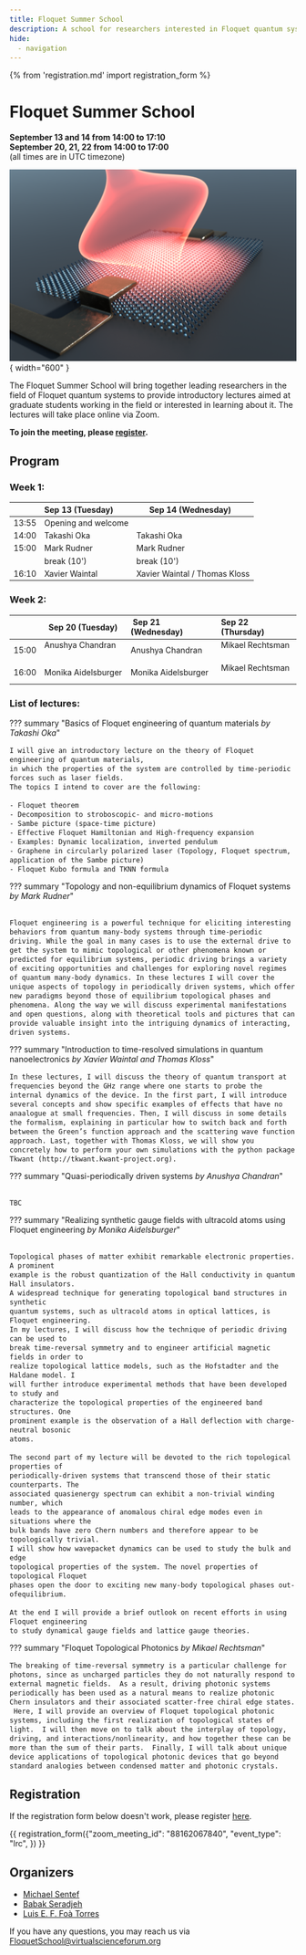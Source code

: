 ```yaml
---
title: Floquet Summer School
description: A school for researchers interested in Floquet quantum systems
hide:
  - navigation
---
```

{% from 'registration.md' import registration_form %}
# Floquet Summer School
**<time data-format="MMMM D" datetime="2022-09-13T14:00:00+00:00">September 13</time> and <time data-format="D" datetime="2022-09-14T14:00:00+00:00">14</time> from <time data-format="H:mm" datetime="2022-09-13T14:00:00+00:00">14:00</time> to <time data-format="H:mm" datetime="2022-09-13T17:10:00+00:00">17:10</time>**  
**<time data-format="MMMM D" datetime="2022-09-20T15:00:00+00:00">September 20</time>, <time data-format="D" datetime="2022-09-21T15:00:00+00:00">21</time>, <time data-format="D" datetime="2022-09-14T15:00:00+00:00">22</time> from <time data-format="H:mm" datetime="2022-09-13T15:00:00+00:00">14:00</time> to <time data-format="H:mm" datetime="2022-09-13T17:00:00+00:00">17:00</time>**  
(all times are in <span class="timezone">UTC</span> timezone)

![school logo](media/floquet_school_logo.png){ width="600" }

The Floquet Summer School will bring together leading researchers in the field of Floquet quantum systems to provide introductory lectures aimed at graduate students working in the field or interested in learning about it. The lectures will take place online via Zoom.

**To join the meeting, please [register](#registration).**

## Program

### Week 1:

|           | Sep 13 (Tuesday) |       Sep 14 (Wednesday)      |
|-----------|:----------------|:-----------------------------|
| <time data-format="H:mm" datetime="2022-09-13T13:55:00+00:00">13:55</time> | Opening and welcome  |                               |
| <time data-format="H:mm" datetime="2022-09-13T14:00:00+00:00">14:00</time> | Takashi Oka          | Takashi Oka                   |
| <time data-format="H:mm" datetime="2022-09-13T15:00:00+00:00">15:00</time> | Mark Rudner          | Mark Rudner                   |
|           | break (10')          | break (10')                   |
| <time data-format="H:mm" datetime="2022-09-13T16:10:00+00:00">16:10</time> | Xavier Waintal       | Xavier Waintal / Thomas Kloss |


### Week 2:

|           |   Sep 20 (Tuesday)  |  Sep 21 (Wednesday) | Sep 22 (Thursday) |
|-----------|:-------------------|:-------------------|:-----------------|
| <time data-format="H:mm" datetime="2022-09-13T15:00:00+00:00">15:00</time> | Anushya Chandran    | Anushya Chandran    | Mikael Rechtsman  |
| <time data-format="H:mm" datetime="2022-09-13T16:00:00+00:00">16:00</time> | Monika Aidelsburger | Monika Aidelsburger | Mikael Rechtsman  |


### List of lectures:

??? summary "Basics of Floquet engineering of quantum materials *by Takashi Oka*"


    I will give an introductory lecture on the theory of Floquet engineering of quantum materials,
    in which the properties of the system are controlled by time-periodic forces such as laser fields.
    The topics I intend to cover are the following:

    - Floquet theorem
    - Decomposition to stroboscopic- and micro-motions
    - Sambe picture (space-time picture)
    - Effective Floquet Hamiltonian and High-frequency expansion
    - Examples: Dynamic localization, inverted pendulum
    - Graphene in circularly polarized laser (Topology, Floquet spectrum, application of the Sambe picture)
    - Floquet Kubo formula and TKNN formula

??? summary "Topology and non-equilibrium dynamics of Floquet systems *by Mark Rudner*"

     
    Floquet engineering is a powerful technique for eliciting interesting behaviors from quantum many-body systems through time-periodic driving. While the goal in many cases is to use the external drive to get the system to mimic topological or other phenomena known or predicted for equilibrium systems, periodic driving brings a variety of exciting opportunities and challenges for exploring novel regimes of quantum many-body dynamics. In these lectures I will cover the unique aspects of topology in periodically driven systems, which offer new paradigms beyond those of equilibrium topological phases and phenomena. Along the way we will discuss experimental manifestations and open questions, along with theoretical tools and pictures that can provide valuable insight into the intriguing dynamics of interacting, driven systems.

??? summary "Introduction to time-resolved simulations in quantum nanoelectronics *by Xavier Waintal and Thomas Kloss*"


    In these lectures, I will discuss the theory of quantum transport at frequencies beyond the GHz range where one starts to probe the internal dynamics of the device. In the first part, I will introduce several concepts and show specific examples of effects that have no anaalogue at small frequencies. Then, I will discuss in some details the formalism, explaining in particular how to switch back and forth between the Green’s function approach and the scattering wave function approach. Last, together with Thomas Kloss, we will show you concretely how to perform your own simulations with the python package Tkwant (http://tkwant.kwant-project.org).

??? summary "Quasi-periodically driven systems *by Anushya Chandran*"

     
    TBC

??? summary "Realizing synthetic gauge fields with ultracold atoms using Floquet engineering *by Monika Aidelsburger*"

     
    Topological phases of matter exhibit remarkable electronic properties. A prominent
    example is the robust quantization of the Hall conductivity in quantum Hall insulators.
    A widespread technique for generating topological band structures in synthetic
    quantum systems, such as ultracold atoms in optical lattices, is Floquet engineering.
    In my lectures, I will discuss how the technique of periodic driving can be used to
    break time-reversal symmetry and to engineer artificial magnetic fields in order to
    realize topological lattice models, such as the Hofstadter and the Haldane model. I
    will further introduce experimental methods that have been developed to study and
    characterize the topological properties of the engineered band structures. One
    prominent example is the observation of a Hall deflection with charge-neutral bosonic
    atoms.

    The second part of my lecture will be devoted to the rich topological properties of
    periodically-driven systems that transcend those of their static counterparts. The
    associated quasienergy spectrum can exhibit a non-trivial winding number, which
    leads to the appearance of anomalous chiral edge modes even in situations where the
    bulk bands have zero Chern numbers and therefore appear to be topologically trivial.
    I will show how wavepacket dynamics can be used to study the bulk and edge
    topological properties of the system. The novel properties of topological Floquet
    phases open the door to exciting new many-body topological phases out-ofequilibrium.

    At the end I will provide a brief outlook on recent efforts in using Floquet engineering
    to study dynamical gauge fields and lattice gauge theories.

??? summary "Floquet Topological Photonics *by Mikael Rechtsman*"

    The breaking of time-reversal symmetry is a particular challenge for photons, since as uncharged particles they do not naturally respond to external magnetic fields.  As a result, driving photonic systems periodically has been used as a natural means to realize photonic Chern insulators and their associated scatter-free chiral edge states.  Here, I will provide an overview of Floquet topological photonic systems, including the first realization of topological states of light.  I will then move on to talk about the interplay of topology, driving, and interactions/nonlinearity, and how together these can be more than the sum of their parts.  Finally, I will talk about unique device applications of topological photonic devices that go beyond standard analogies between condensed matter and photonic crystals.

## Registration

If the registration form below doesn't work, please register [here](https://virtualscienceforum-org.zoom.us/meeting/register/tZwsceuoqDwiHtQBJtQyHNW8D3qSAX2ri1Nm).

{{ registration_form({"zoom_meeting_id": "88162067840", "event_type": "lrc", }) }}

## Organizers

* [Michael Sentef](https://lab.sentef.org/michael-sentef/)
* [Babak Seradjeh](https://qdyn.physics.indiana.edu/)
* [Luis E. F. Foà Torres](https://www.foatorres.com/)

If you have any questions, you may reach us via [FloquetSchool@virtualscienceforum.org](mailto:FloquetSchool@virtualscienceforum.org)
